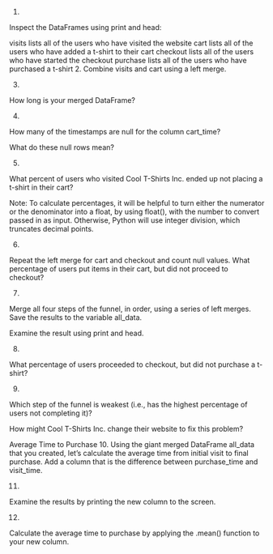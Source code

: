 1.
Inspect the DataFrames using print and head:

visits lists all of the users who have visited the website
cart lists all of the users who have added a t-shirt to their cart
checkout lists all of the users who have started the checkout
purchase lists all of the users who have purchased a t-shirt
2.
Combine visits and cart using a left merge.

3.
How long is your merged DataFrame?

4.
How many of the timestamps are null for the column cart_time?

What do these null rows mean?

5.
What percent of users who visited Cool T-Shirts Inc. ended up not placing a t-shirt in their cart?

Note: To calculate percentages, it will be helpful to turn either the numerator or the denominator into a float, by using float(), with the number to convert passed in as input. Otherwise, Python will use integer division, which truncates decimal points.

6.
Repeat the left merge for cart and checkout and count null values. What percentage of users put items in their cart, but did not proceed to checkout?

7.
Merge all four steps of the funnel, in order, using a series of left merges. Save the results to the variable all_data.

Examine the result using print and head.

8.
What percentage of users proceeded to checkout, but did not purchase a t-shirt?

9.
Which step of the funnel is weakest (i.e., has the highest percentage of users not completing it)?

How might Cool T-Shirts Inc. change their website to fix this problem?

Average Time to Purchase
10.
Using the giant merged DataFrame all_data that you created, let’s calculate the average time from initial visit to final purchase. Add a column that is the difference between purchase_time and visit_time.

11.
Examine the results by printing the new column to the screen.

12.
Calculate the average time to purchase by applying the .mean() function to your new column.